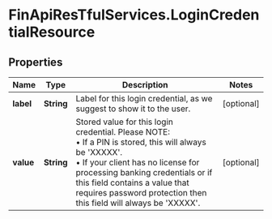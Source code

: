 # FinApiResTfulServices.LoginCredentialResource

## Properties
Name | Type | Description | Notes
------------ | ------------- | ------------- | -------------
**label** | **String** | Label for this login credential, as we suggest to show it to the user. | [optional] 
**value** | **String** | Stored value for this login credential. Please NOTE:<br/>&bull; If a PIN is stored, this will always be 'XXXXX'.<br/>&bull; If your client has no license for processing banking credentials or if this field contains a value that requires password protection then this field will always be 'XXXXX'. | [optional] 



